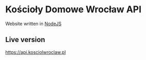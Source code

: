 # Kościoły Domowe Wrocław API

Website written in [NodeJS](https://github.com/nodejs/node)

## Live version

https://api.kosciolwroclaw.pl
